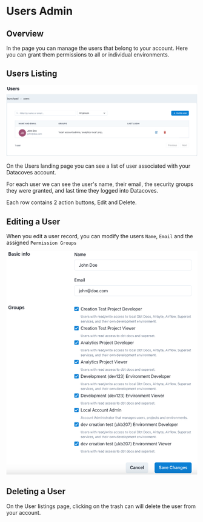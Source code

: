 # Users Admin

## Overview

In the page you can manage the users that belong to your account. Here you can grant them permissions to all or individual environments.

## Users Listing

![Users Listing](./assets/users_landing.png)

On the Users landing page you can see a list of user associated with your Datacoves account.

For each user we can see the user's name, their email, the security groups they were granted, and last time they logged into Datacoves.

Each row contains 2 action buttons, Edit and Delete.

## Editing a User

When you edit a user record, you can modify the users `Name`, `Email` and the assigned `Permission Groups`

![Integration Create or Edit Page](./assets/users_edit_page.png)

## Deleting a User

On the User listings page, clicking on the trash can will delete the user from your account.
